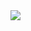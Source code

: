 <!-- ### Ça poulpe ou quoi ? 🦑-->
<img src="https://github-readme-stats.vercel.app/api/top-langs/?username=P0ulpy&theme=dracula&hide=JavaScript" />

<!--
**P0ulpy/P0ulpy** is a ✨ _special_ ✨ repository because its `README.md` (this file) appears on your GitHub profile.

Here are some ideas to get you started:

- 🔭 I’m currently working on ...
- 🌱 I’m currently learning ...
- 👯 I’m looking to collaborate on ...
- 🤔 I’m looking for help with ...
- 💬 Ask me about ...
- 📫 How to reach me: ...
- 😄 Pronouns: ...
- ⚡ Fun fact: ...
-->
